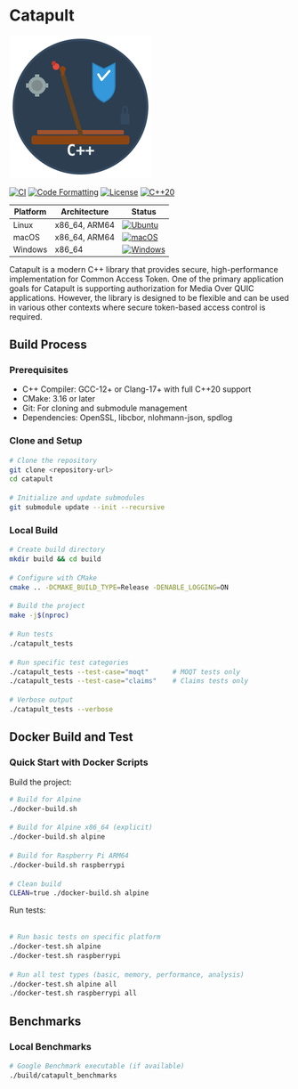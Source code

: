 # Catapult

![Catapult Icon](catapult-icon.svg)

[![CI](https://github.com/Quicr/catapult/actions/workflows/ci.yml/badge.svg)](https://github.com/Quicr/catapult/actions/workflows/ci.yml)
[![Code Formatting](https://github.com/Quicr/catapult/actions/workflows/format.yml/badge.svg)](https://github.com/Quicr/catapult/actions/workflows/format.yml)
[![License](https://img.shields.io/badge/License-BSD_2--Clause-blue.svg)](BSD-2-Clause.txt)
[![C++20](https://img.shields.io/badge/C%2B%2B-20-blue.svg)](https://en.cppreference.com/w/cpp/20)

| Platform | Architecture | Status |
|----------|-------------|--------|
|  Linux | x86_64, ARM64 | [![Ubuntu](https://github.com/Quicr/catapult/actions/workflows/ci.yml/badge.svg?branch=main&event=push)](https://github.com/Quicr/catapult/actions/workflows/ci.yml?query=branch%3Amain+os%3Aubuntu-latest) |
|  macOS | x86_64, ARM64 | [![macOS](https://github.com/Quicr/catapult/actions/workflows/ci.yml/badge.svg?branch=main&event=push)](https://github.com/Quicr/catapult/actions/workflows/ci.yml?query=branch%3Amain+os%3Amacos-latest) |
|  Windows | x86_64 | [![Windows](https://github.com/Quicr/catapult/actions/workflows/ci.yml/badge.svg?branch=main&event=push)](https://github.com/Quicr/catapult/actions/workflows/ci.yml?query=branch%3Amain+os%3Awindows-latest) |

Catapult is a modern C++ library that provides secure, high-performance implementation
for Common Access Token. One of the primary application goals for Catapult is 
supporting authorization for Media Over QUIC applications. However, the 
library is designed to be flexible and can be used in various other contexts
where secure token-based access control is required.

## Build Process

### Prerequisites

- C++ Compiler: GCC-12+ or Clang-17+ with full C++20 support
- CMake: 3.16 or later
- Git: For cloning and submodule management
- Dependencies: OpenSSL, libcbor, nlohmann-json, spdlog

### Clone and Setup

```bash
# Clone the repository
git clone <repository-url>
cd catapult

# Initialize and update submodules
git submodule update --init --recursive
```

### Local Build

```bash
# Create build directory
mkdir build && cd build

# Configure with CMake
cmake .. -DCMAKE_BUILD_TYPE=Release -DENABLE_LOGGING=ON

# Build the project
make -j$(nproc)

# Run tests
./catapult_tests

# Run specific test categories
./catapult_tests --test-case="moqt"      # MOQT tests only
./catapult_tests --test-case="claims"    # Claims tests only

# Verbose output
./catapult_tests --verbose
```

## Docker Build and Test

### Quick Start with Docker Scripts

Build the project:
```bash
# Build for Alpine 
./docker-build.sh

# Build for Alpine x86_64 (explicit)
./docker-build.sh alpine

# Build for Raspberry Pi ARM64
./docker-build.sh raspberrypi

# Clean build
CLEAN=true ./docker-build.sh alpine
```

Run tests:
```bash

# Run basic tests on specific platform
./docker-test.sh alpine
./docker-test.sh raspberrypi

# Run all test types (basic, memory, performance, analysis)
./docker-test.sh alpine all
./docker-test.sh raspberrypi all

```

## Benchmarks

### Local Benchmarks

```bash
# Google Benchmark executable (if available)
./build/catapult_benchmarks
```


